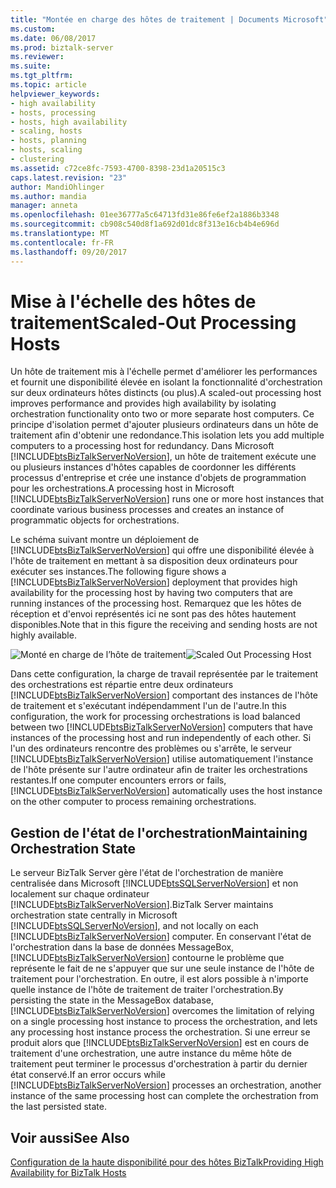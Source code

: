 ```yaml
---
title: "Montée en charge des hôtes de traitement | Documents Microsoft"
ms.custom: 
ms.date: 06/08/2017
ms.prod: biztalk-server
ms.reviewer: 
ms.suite: 
ms.tgt_pltfrm: 
ms.topic: article
helpviewer_keywords:
- high availability
- hosts, processing
- hosts, high availability
- scaling, hosts
- hosts, planning
- hosts, scaling
- clustering
ms.assetid: c72ce8fc-7593-4700-8398-23d1a20515c3
caps.latest.revision: "23"
author: MandiOhlinger
ms.author: mandia
manager: anneta
ms.openlocfilehash: 01ee36777a5c64713fd31e86fe6ef2a1886b3348
ms.sourcegitcommit: cb908c540d8f1a692d01dc8f313e16cb4b4e696d
ms.translationtype: MT
ms.contentlocale: fr-FR
ms.lasthandoff: 09/20/2017
---
```

# <a name="scaled-out-processing-hosts"></a><span data-ttu-id="dfdd6-102">Mise à l'échelle des hôtes de traitement</span><span class="sxs-lookup"><span data-stu-id="dfdd6-102">Scaled-Out Processing Hosts</span></span>
<span data-ttu-id="dfdd6-103">Un hôte de traitement mis à l'échelle permet d'améliorer les performances et fournit une disponibilité élevée en isolant la fonctionnalité d'orchestration sur deux ordinateurs hôtes distincts (ou plus).</span><span class="sxs-lookup"><span data-stu-id="dfdd6-103">A scaled-out processing host improves performance and provides high availability by isolating orchestration functionality onto two or more separate host computers.</span></span> <span data-ttu-id="dfdd6-104">Ce principe d'isolation permet d'ajouter plusieurs ordinateurs dans un hôte de traitement afin d'obtenir une redondance.</span><span class="sxs-lookup"><span data-stu-id="dfdd6-104">This isolation lets you add multiple computers to a processing host for redundancy.</span></span> <span data-ttu-id="dfdd6-105">Dans Microsoft [!INCLUDE[btsBizTalkServerNoVersion](../includes/btsbiztalkservernoversion-md.md)], un hôte de traitement exécute une ou plusieurs instances d'hôtes capables de coordonner les différents processus d'entreprise et crée une instance d'objets de programmation pour les orchestrations.</span><span class="sxs-lookup"><span data-stu-id="dfdd6-105">A processing host in Microsoft [!INCLUDE[btsBizTalkServerNoVersion](../includes/btsbiztalkservernoversion-md.md)] runs one or more host instances that coordinate various business processes and creates an instance of programmatic objects for orchestrations.</span></span>  
  
 <span data-ttu-id="dfdd6-106">Le schéma suivant montre un déploiement de [!INCLUDE[btsBizTalkServerNoVersion](../includes/btsbiztalkservernoversion-md.md)] qui offre une disponibilité élevée à l'hôte de traitement en mettant à sa disposition deux ordinateurs pour exécuter ses instances.</span><span class="sxs-lookup"><span data-stu-id="dfdd6-106">The following figure shows a [!INCLUDE[btsBizTalkServerNoVersion](../includes/btsbiztalkservernoversion-md.md)] deployment that provides high availability for the processing host by having two computers that are running instances of the processing host.</span></span> <span data-ttu-id="dfdd6-107">Remarquez que les hôtes de réception et d'envoi représentés ici ne sont pas des hôtes hautement disponibles.</span><span class="sxs-lookup"><span data-stu-id="dfdd6-107">Note that in this figure the receiving and sending hosts are not highly available.</span></span>  
  
 <span data-ttu-id="dfdd6-108">![Monté en charge de l’hôte de traitement](../core/media/tdi-ha-scaleprocess.gif "TDI_HA_ScaleProcess")</span><span class="sxs-lookup"><span data-stu-id="dfdd6-108">![Scaled Out Processing Host](../core/media/tdi-ha-scaleprocess.gif "TDI_HA_ScaleProcess")</span></span>  
  
 <span data-ttu-id="dfdd6-109">Dans cette configuration, la charge de travail représentée par le traitement des orchestrations est répartie entre deux ordinateurs [!INCLUDE[btsBizTalkServerNoVersion](../includes/btsbiztalkservernoversion-md.md)] comportant des instances de l'hôte de traitement et s'exécutant indépendamment l'un de l'autre.</span><span class="sxs-lookup"><span data-stu-id="dfdd6-109">In this configuration, the work for processing orchestrations is load balanced between two [!INCLUDE[btsBizTalkServerNoVersion](../includes/btsbiztalkservernoversion-md.md)] computers that have instances of the processing host and run independently of each other.</span></span> <span data-ttu-id="dfdd6-110">Si l'un des ordinateurs rencontre des problèmes ou s'arrête, le serveur [!INCLUDE[btsBizTalkServerNoVersion](../includes/btsbiztalkservernoversion-md.md)] utilise automatiquement l'instance de l'hôte présente sur l'autre ordinateur afin de traiter les orchestrations restantes.</span><span class="sxs-lookup"><span data-stu-id="dfdd6-110">If one computer encounters errors or fails, [!INCLUDE[btsBizTalkServerNoVersion](../includes/btsbiztalkservernoversion-md.md)] automatically uses the host instance on the other computer to process remaining orchestrations.</span></span>  
  
## <a name="maintaining-orchestration-state"></a><span data-ttu-id="dfdd6-111">Gestion de l'état de l'orchestration</span><span class="sxs-lookup"><span data-stu-id="dfdd6-111">Maintaining Orchestration State</span></span>  
 <span data-ttu-id="dfdd6-112">Le serveur BizTalk Server gère l'état de l'orchestration de manière centralisée dans Microsoft [!INCLUDE[btsSQLServerNoVersion](../includes/btssqlservernoversion-md.md)] et non localement sur chaque ordinateur [!INCLUDE[btsBizTalkServerNoVersion](../includes/btsbiztalkservernoversion-md.md)].</span><span class="sxs-lookup"><span data-stu-id="dfdd6-112">BizTalk Server maintains orchestration state centrally in Microsoft [!INCLUDE[btsSQLServerNoVersion](../includes/btssqlservernoversion-md.md)], and not locally on each [!INCLUDE[btsBizTalkServerNoVersion](../includes/btsbiztalkservernoversion-md.md)] computer.</span></span> <span data-ttu-id="dfdd6-113">En conservant l'état de l'orchestration dans la base de données MessageBox, [!INCLUDE[btsBizTalkServerNoVersion](../includes/btsbiztalkservernoversion-md.md)] contourne le problème que représente le fait de ne s'appuyer que sur une seule instance de l'hôte de traitement pour l'orchestration. En outre, il est alors possible à n'importe quelle instance de l'hôte de traitement de traiter l'orchestration.</span><span class="sxs-lookup"><span data-stu-id="dfdd6-113">By persisting the state in the MessageBox database, [!INCLUDE[btsBizTalkServerNoVersion](../includes/btsbiztalkservernoversion-md.md)] overcomes the limitation of relying on a single processing host instance to process the orchestration, and lets any processing host instance process the orchestration.</span></span> <span data-ttu-id="dfdd6-114">Si une erreur se produit alors que [!INCLUDE[btsBizTalkServerNoVersion](../includes/btsbiztalkservernoversion-md.md)] est en cours de traitement d'une orchestration, une autre instance du même hôte de traitement peut terminer le processus d'orchestration à partir du dernier état conservé.</span><span class="sxs-lookup"><span data-stu-id="dfdd6-114">If an error occurs while [!INCLUDE[btsBizTalkServerNoVersion](../includes/btsbiztalkservernoversion-md.md)] processes an orchestration, another instance of the same processing host can complete the orchestration from the last persisted state.</span></span>  
  
## <a name="see-also"></a><span data-ttu-id="dfdd6-115">Voir aussi</span><span class="sxs-lookup"><span data-stu-id="dfdd6-115">See Also</span></span>  
 [<span data-ttu-id="dfdd6-116">Configuration de la haute disponibilité pour des hôtes BizTalk</span><span class="sxs-lookup"><span data-stu-id="dfdd6-116">Providing High Availability for BizTalk Hosts</span></span>](../core/providing-high-availability-for-biztalk-hosts.md)